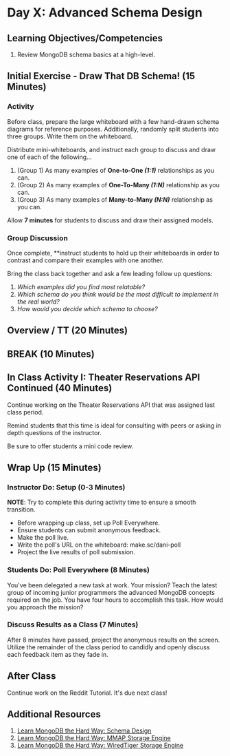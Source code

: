 # Day X: Advanced Schema Design

## Learning Objectives/Competencies

1. Review MongoDB schema basics at a high-level.

## Initial Exercise - Draw That DB Schema! (15 Minutes)

### Activity

Before class, prepare the large whiteboard with a few hand-drawn schema diagrams for reference purposes. Additionally, randomly split students into three groups. Write them on the whiteboard.

Distribute mini-whiteboards, and instruct each group to discuss and draw one of each of the following...

1. (Group 1) As many examples of **One-to-One _(1:1)_** relationships as you can.
1. (Group 2) As many examples of **One-To-Many _(1:N)_** relationship as you can.
1. (Group 3) As many examples of **Many-to-Many _(N:N)_** relationship as you can.

Allow **7 minutes** for students to discuss and draw their assigned models.

### Group Discussion 

Once complete, **instruct students to hold up their whiteboards in order to contrast and compare their examples with one another.

Bring the class back together and ask a few leading follow up questions:

1. _Which examples did you find most relatable?_
1. _Which schema do you think would be the most difficult to implement in the real world?_
1. _How would you decide which schema to choose?_

## Overview / TT (20 Minutes)

## BREAK (10 Minutes)

## In Class Activity I: Theater Reservations API Continued (40 Minutes)

Continue working on the Theater Reservations API that was assigned last class period. 

Remind students that this time is ideal for consulting with peers or asking in depth questions of the instructor. 

Be sure to offer students a mini code review.

## Wrap Up (15 Minutes)

### Instructor Do: Setup (0-3 Minutes)

**NOTE**: Try to complete this during activity time to ensure a smooth transition.

* Before wrapping up class, set up Poll Everywhere.
* Ensure students can submit anonymous feedback.
* Make the poll live.
* Write the poll's URL on the whiteboard: make.sc/dani-poll
* Project the live results of poll submission.

### Students Do: Poll Everywhere (8 Minutes)

You've been delegated a new task at work. Your mission? Teach the latest group of incoming junior programmers the advanced MongoDB concepts required on the job. You have four hours to accomplish this task. How would you approach the mission?

### Discuss Results as a Class (7 Minutes)

After 8 minutes have passed, project the anonymous results on the screen. Utilize the remainder of the class period to candidly and openly discuss each feedback item as they fade in. 

## After Class

Continue work on the Reddit Tutorial. It's due next class!

## Additional Resources

1. [Learn MongoDB the Hard Way: Schema Design](http://learnmongodbthehardway.com/schema/schemadesign/)
1. [Learn MongoDB the Hard Way: MMAP Storage Engine](http://learnmongodbthehardway.com/schema/mmap.mmark/)
1. [Learn MongoDB the Hard Way: WiredTiger Storage Engine](http://learnmongodbthehardway.com/schema/wiredtiger/)

